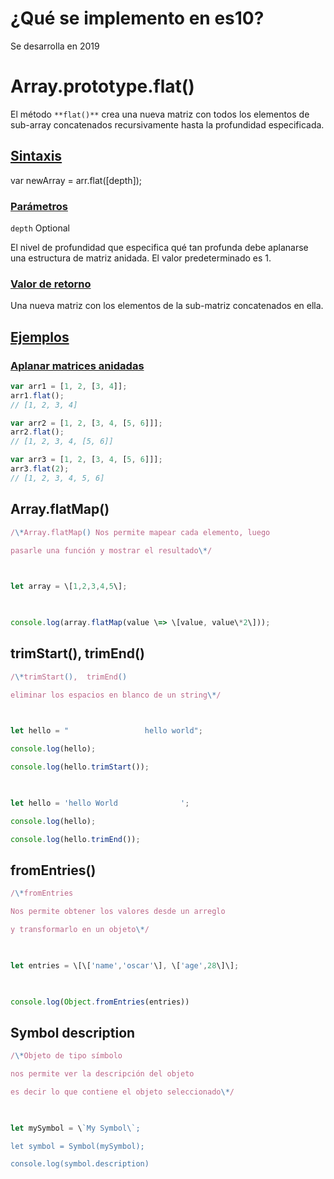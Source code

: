# ¿Qué se implemento en es10?

Se desarrolla en 2019

# Array.prototype.flat()

El método `**flat()**` crea una nueva matriz con todos los elementos de sub-array concatenados recursivamente hasta la profundidad especificada.

## [Sintaxis](https://developer.mozilla.org/es/docs/Web/JavaScript/Reference/Global_Objects/Array/flat#sintaxis "Permalink to Sintaxis")

var newArray = arr.flat(\[depth\]);

### [Parámetros](https://developer.mozilla.org/es/docs/Web/JavaScript/Reference/Global_Objects/Array/flat#par%C3%A1metros "Permalink to Parámetros")

`depth` Optional

El nivel de profundidad que especifica qué tan profunda debe aplanarse una estructura de matriz anidada. El valor predeterminado es 1.

### [Valor de retorno](https://developer.mozilla.org/es/docs/Web/JavaScript/Reference/Global_Objects/Array/flat#valor_de_retorno "Permalink to Valor de retorno")

Una nueva matriz con los elementos de la sub-matriz concatenados en ella.

## [Ejemplos](https://developer.mozilla.org/es/docs/Web/JavaScript/Reference/Global_Objects/Array/flat#ejemplos "Permalink to Ejemplos")

### [Aplanar matrices anidadas](https://developer.mozilla.org/es/docs/Web/JavaScript/Reference/Global_Objects/Array/flat#aplanar_matrices_anidadas "Permalink to Aplanar matrices anidadas")

```js
var arr1 = [1, 2, [3, 4]];
arr1.flat();
// [1, 2, 3, 4]

var arr2 = [1, 2, [3, 4, [5, 6]]];
arr2.flat();
// [1, 2, 3, 4, [5, 6]]

var arr3 = [1, 2, [3, 4, [5, 6]]];
arr3.flat(2);
// [1, 2, 3, 4, 5, 6]
```

## Array.flatMap()

```js
/\*Array.flatMap() Nos permite mapear cada elemento, luego 

pasarle una función y mostrar el resultado\*/

  

let array = \[1,2,3,4,5\];

  

console.log(array.flatMap(value \=> \[value, value\*2\]));
```

## trimStart(), trimEnd()
```js
/\*trimStart(),  trimEnd()

eliminar los espacios en blanco de un string\*/

  

let hello = "                 hello world";

console.log(hello);

console.log(hello.trimStart());

  

let hello = 'hello World              ';

console.log(hello);

console.log(hello.trimEnd());
```

## fromEntries()
```js
/\*fromEntries

Nos permite obtener los valores desde un arreglo 

y transformarlo en un objeto\*/

  

let entries = \[\['name','oscar'\], \['age',28\]\];

  

console.log(Object.fromEntries(entries))
```

## Symbol description

```js
/\*Objeto de tipo símbolo

nos permite ver la descripción del objeto

es decir lo que contiene el objeto seleccionado\*/

  

let mySymbol = \`My Symbol\`;

let symbol = Symbol(mySymbol);

console.log(symbol.description)
```